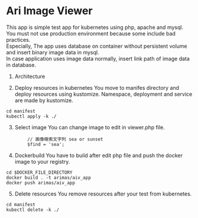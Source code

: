 # Ari Image Viewer

This app is simple test app for kubernetes using php, apache and mysql.  
You must not use production environment because some include bad practices.  
Especially, The app uses database on container without persistent volume and insert binary image data in mysql.  
In case application uses image data normally, insert link path of image data in database.

1. Architecture

2. Deploy resources in kubernetes
You move to manifes directory and deploy resources using kustomize. 
Namespace, deployment and service are made by kustomize.
```
cd manifest
kubectl apply -k ./
```

3. Select image
You can change image to edit in viewer.php file. 
```
        // 画像検索文字列 sea or sunset
        $find = 'sea';

```

4. Dockerbuild
You have to build after edit php file and push the docker image to your registry.
```
cd $DOCKER_FILE_DIRECTORY
docker build . -t arimas/aiv_app
docker push arimas/aiv_app
```

5. Delete resources
You remove resources after your test from kubernetes.
```
cd manifest
kubectl delete -k ./
```

